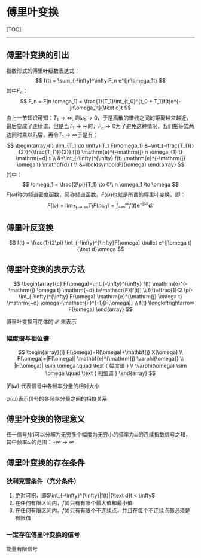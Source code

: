 # 傅里叶变换

[TOC]

------

## 傅里叶变换的引出

指数形式的傅里叶级数表达式：
$$
f(t) = \sum_{-\infty}^\infty F_n e^{jn\omega_1t}
$$
其中$F_n$：
$$
F_n = F(n \omega_1) = \frac{1}{T_1}\int_{t_0}^{t_0 + T_1}f(t)e^{-jn\omega_1t}{\text d}t
$$
由上一节知识可知：$T_1 \to \infty, 则\omega_1 \to 0$，于是离散的谱线之间的距离越来越近，最后变成了连续谱，但是当$T_1 \to \infty$时，$F_n \to 0$为了避免这种情况，我们把等式两边同时乘以$T_1$后，再令$T_1 \to \infty$于是有：
$$
\begin{array}{l}
\lim_{T_1 \to \infty} T_1 F(n\omega_1) &=\int_{-\frac{T_{1}}{2}}^{\frac{T_{1}}{2}} f(t) \mathrm{e}^{-\mathrm{j} n \omega_{1} t} \mathrm{~d} t \\
&=\int_{-\infty}^{\infty} f(t) \mathrm{e}^{-\mathrm{j} \omega t} \mathbf{d} t \\
&=\boldsymbol{F}(\omega)
\end{array}
$$
其中：
$$
\omega_1 = \frac{2\pi}{T_1} \to 0\\
n \omega_1 \to \omega
$$
$F(\omega)$称为频谱密度函数，简称频谱函数，$F(\omega)$也就是所谓的傅里叶变换，即：
$$
F(\omega) = \lim_{T_1 \to \infty} T_1 F(n\omega_1) = \int_{-\infty}^{\infty} f(t) \mathrm{e}^{-\mathrm{j} \omega t} \mathbf{d} t 
$$


## 傅里叶反变换

$$
f(t) = \frac{1}{2\pi} \int_{-\infty}^{\infty}F(\omega) \bullet e^{j\omega t}{\text d}\omega
$$



## 傅里叶变换的表示方法

$$
\begin{array}{c}
F(\omega)=\int_{-\infty}^{\infty} f(t) \mathrm{e}^{-\mathrm{j} \omega t} \mathrm{~d} t=\mathscr{F}[f(t)] \\
f(t)=\frac{1}{2 \pi} \int_{-\infty}^{\infty} F(\omega) \mathrm{e}^{\mathrm{j} \omega t} \mathrm{~d} \omega=\mathscr{F}^{-1}[F(\omega)] \\
f(t) \longleftrightarrow F(\omega)
\end{array}
$$

傅里叶变换用花体的  $\mathscr{F}$  来表示

### 幅度谱与相位谱
$$
\begin{array}{l}
F(\omega)=R(\omega)+\mathbf{j} X(\omega) \\
F(\omega)=|F(\omega)| \mathbf{e}^{\mathrm{j} \varphi(\omega)} \\
|F(\omega)| \sim \omega \quad \text { 幅度谱 } \\
\varphi(\omega) \sim \omega \quad \text { 相位谱 }
\end{array}
$$

$|F(\omega)|$代表信号中各频率分量的相对大小

$\varphi(\omega)$表示信号的各频率分量之间的相位关系

## 傅里叶变换的物理意义

任一信号$f(t)$可以分解为无穷多个幅度为无穷小的频率为$\omega$的连续指数信号之和，其中频率$\omega$的范围：$-\infty \to \infty$

## 傅里叶变换的存在条件

### 狄利克雷条件（充分条件）

1. 绝对可积，即$\int_{-\infty}^{\infty}|f(t)|{\text d}t < \infty$
2. 在任何有限区间内，$f(t)$只有有限个最大值和最小值
3. 在任何有限区间内，$f(t)$只有有限个不连续点，并且在每个不连续点都必须是有限值

### 一定存在傅里叶变换的信号

能量有限信号
